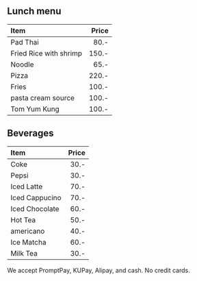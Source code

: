 ## Lunch menu 

| Item                                   | Price |
|:---------------------------------------|------:|
| Pad Thai                               | 80.-  |
| Fried Rice with shrimp                 | 150.- |
| Noodle                                 | 65.-  |
| Pizza                                  | 220.- |
| Fries                                  | 100.- |
| pasta cream source                     | 100.- |
| Tom Yum Kung                           | 100.- |

## Beverages

| Item                                   | Price |
|:---------------------------------------|------:|
| Coke                                   |  30.- |
| Pepsi                                  |  30.- |
| Iced Latte                             |  70.- |
| Iced Cappucino                         |  70.- |
| Iced Chocolate                         |  60.- |
| Hot Tea                                |  50.- |
| americano                              |  40.- |
| Ice Matcha                             |  60.- |
| Milk Tea                               |  30.- |

We accept PromptPay, KUPay, Alipay, and cash. No credit cards.
